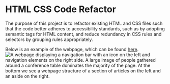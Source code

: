# HTML CSS Code Refactor

The purpose of this project is to refactor existing HTML and CSS files such that
the code better adheres to accessibility standards, such as by adopting semantic
tags for HTML content, and reduce redundancy in CSS rules and selectors by 
grouping rules appropriately.

Below is an example of the webpage, which can be found [here](https://cameronmseibel.github.io/html-css-code-refactor/).
![A webpage displaying a navigation bar with an icon on the left and navigation elements on the right side.
A large image of people gathered around a conference table dominates the majority of the page. At the bottom
we see a webpage structure of a section of articles on the left and an aside on the right.](assets/images/webpage-screenshot.png)